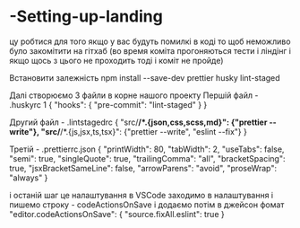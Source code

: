 # -Setting-up-landing
цу робтися для того якщо у вас будуть помилкі в коді то щоб неможливо було закомітити на гітхаб 
(во время коміта прогоняються тести і ліндінг і якщо щось з цього не проходить тоді і коміт не пройде)

Встановити залежність
npm install --save-dev prettier husky lint-staged

Далі створюємо 3 файли в корне нашого проекту
Першій файл -
.huskyrc
1 {
    "hooks": {
        "pre-commit": "lint-staged"
    }
}

Другий файл - 
.lintstagedrc
{
    "src/**/*.{json,css,scss,md}": {"prettier --write"},
    "src/**/*.{js,jsx,ts,tsx}": {"prettier --write", "eslint --fix"}
}

Третій - 
.prettierrc.json
{
    "printWidth": 80,
    "tabWidth": 2,
    "useTabs": false,
    "semi": true,
    "singleQuote": true,
    "trailingComma": "all",
    "bracketSpacing": true,
    "jsxBracketSameLine": false,
    "arrowParens": "avoid",
    "proseWrap": "always"
  }

  і останій шаг це налаштування в VSCode
  заходимо в налаштування і пишемо строку - codeActionsOnSave
  і додаємо потім в джейсон фомат 
  "editor.codeActionsOnSave": {
  "source.fixAll.eslint": true
  }

